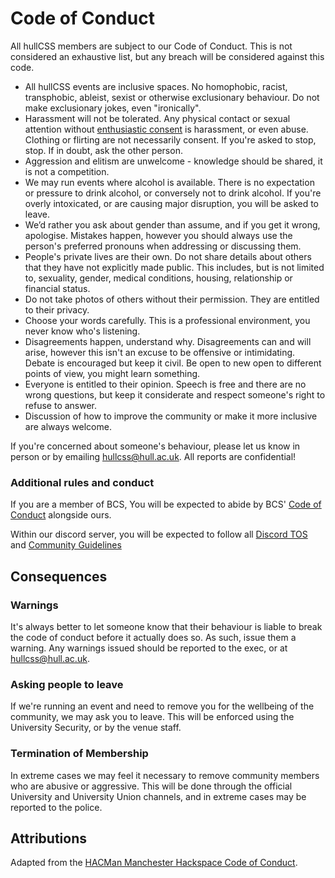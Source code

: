 # Code of Conduct
All hullCSS members are subject to our Code of Conduct. This is not considered an exhaustive list, but any breach will be considered against this code.

- All hullCSS events are inclusive spaces. No homophobic, racist, transphobic, ableist, sexist or otherwise exclusionary behaviour. Do not make exclusionary jokes, even "ironically".
- Harassment will not be tolerated. Any physical contact or sexual attention without [enthusiastic consent](https://respectyourself.info/sex/consent/enthusiastic-consent/) is harassment, or even abuse. Clothing or flirting are not necessarily consent. If you're asked to stop, stop. If in doubt, ask the other person.
- Aggression and elitism are unwelcome - knowledge should be shared, it is not a competition.
- We may run events where alcohol is available. There is no expectation or pressure to drink alcohol, or conversely not to drink alcohol. If you're overly intoxicated, or are causing major disruption, you will be asked to leave.
-  We’d rather you ask about gender than assume, and if you get it wrong, apologise. Mistakes happen, however you should always use the person's preferred pronouns when addressing or discussing them.
-  People's private lives are their own. Do not share details about others that they have not explicitly made public. This includes, but is not limited to, sexuality, gender, medical conditions, housing, relationship or financial status.
- Do not take photos of others without their permission. They are entitled to their privacy.
- Choose your words carefully. This is a professional environment, you never know who's listening.
- Disagreements happen, understand why. Disagreements can and will arise, however this isn't an excuse to be offensive or intimidating. Debate is encouraged but keep it civil. Be open to new open to different points of view, you might learn something.
- Everyone is entitled to their opinion. Speech is free and there are no wrong questions, but keep it considerate and respect someone's right to refuse to answer.
- Discussion of how to improve the community or make it more inclusive are always welcome.


If you're concerned about someone's behaviour, please let us know in person or by emailing hullcss@hull.ac.uk. All reports are confidential!

### Additional rules and conduct 
If you are a member of BCS, You will be expected to abide by BCS' [Code of Conduct](https://www.bcs.org/membership-and-registrations/become-a-member/bcs-code-of-conduct/) alongside ours. 

Within our discord server, you will be expected to follow all [Discord TOS](https://discord.com/terms) and [Community Guidelines](https://discord.com/guidelines)




## Consequences
### Warnings
It's always better to let someone know that their behaviour is liable to break the code of conduct before it actually does so. As such, issue them a warning. Any warnings issued should be reported to the exec, or at hullcss@hull.ac.uk.

### Asking people to leave
If we're running an event and need to remove you for the wellbeing of the community, we may ask you to leave.
This will be enforced using the University Security, or by the venue staff.

### Termination of Membership
In extreme cases we may feel it necessary to remove community members who are abusive or aggressive. This will be done through the official University and University Union channels, and in extreme cases may be reported to the police.

## Attributions
Adapted from the [HACMan Manchester Hackspace Code of Conduct](http://wiki.hacman.org.uk/Code_of_Conduct).
